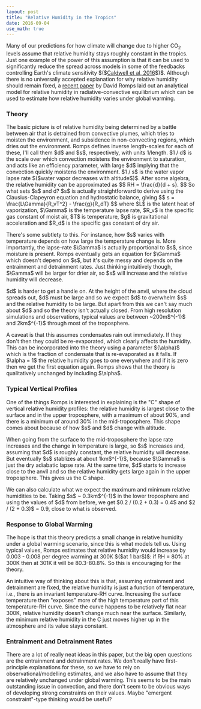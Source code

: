 ```yaml
---
layout: post
title: "Relative Humidity in the Tropics"
date: 2016-09-04
use_math: true
---
```


<p>Many of our predictions for how climate will change due to higher CO<sub>2</sub> levels assume that relative humidity stays roughly constant in the tropics. Just one example of the power of this assumption is that it can be used to significantly reduce the spread across models in some of the feedbacks controlling Earth's climate sensitivity $($<a href="http://journals.ametsoc.org/doi/abs/10.1175/JCLI-D-15-0352.1">Caldwell et al, 2016</a>$)$. Although there is no universally accepted explanation for why relative humidity should remain fixed, a <a href="http://romps.berkeley.edu/2013/lapse/13lapse.pdf">recent paper</a> by David Romps laid out an analytical model for relative humidity in radiative-convective equilibrium which can be used to estimate how relative humidity varies under global warming.</p>

<h3>Theory</h3>

<p>The basic picture is of relative humidity being determined by a battle between air that is detrained from convective plumes, which tries to moisten the environment, and subsidence in non-convecting regions, which dries out the environment. Romps defines inverse length-scales for each of these, I'll call them $d$ and $s$, respectively, with units 1/length. $1 / d$ is the scale over which convection moistens the environment to saturation, and acts like an efficiency parameter, with large $d$ implying that the convection quickly moistens the environment. $1 / s$ is the water vapor lapse rate $($water vapor decreases with altitude$)$. After some algebra, the relative humidity can be approximated as
$$
RH = \frac{d}{d + s}.
$$
So what sets $s$ and d? $s$ is actually straightforward to derive using the Clausius-Clapeyron equation and hydrostatic balance, giving
$$
s = \frac{L\Gamma}{R_vT^2} - \frac{g}{R_dT}
$$
where $L$ is the latent heat of vaporization, $\Gamma$ is the temperature lapse rate, $R_v$ is the specific gas constant of moist air, $T$ is temperature, $g$ is gravitational acceleration and $R_d$ is the specific gas constant of dry air.</p> 

<p>There's some subtlety to this. For instance, how $s$ varies with temperature depends on how large the temperature change is. More importantly, the lapse-rate $\Gamma$ is actually proportional to $s$, since moisture is present. Romps eventually gets an equation for $\Gamma$ which doesn't depend on $s$, but it's quite messy and depends on the entrainment and detrainment rates. Just thinking intuitively though, $\Gamma$ will be larger for drier air, so $s$ will increase and the relative humidity will decrease.</p>

<p>$d$ is harder to get a handle on. At the height of the anvil, where the cloud spreads out, $d$ must be large and so we expect $d$ to overwhelm $s$ and the relative humidity to be large. But apart from this we can't say much about $d$ and so the theory isn't actually closed. From high resolution simulations and observations, typical values are between ~200m$^{-1}$ and 2km$^{-1}$ through most of the troposphere.</p> 

<p>A caveat is that this assumes condensates rain out immediately. If they don't then they could be re-evaporated, which clearly affects the humidity. This can be incorporated into the theory using a parameter $(\alpha)$ which is the fraction of condensate that is re-evaporated as it falls. If $\alpha = 1$ the relative humidity goes to one everywhere and if it is zero then we get the first equation again. Romps shows that the theory is qualitatively unchanged by including $\alpha$.</p>

<h3>Typical Vertical Profiles</h3>

<p>One of the things Romps is interested in explaining is the "C" shape of vertical relative humidity profiles: the relative humidity is largest close to the surface and in the upper troposphere, with a maximum of about 90%, and there is a minimum of around 30% in the mid-troposphere. This shape comes about because of how $s$ and $d$ change with altitude.</p>

<p>When going from the surface to the mid-troposphere the lapse rate increases and the change in temperature is large, so $s$ increases and, assuming that $d$ is roughly constant, the relative humidity will decrease. But eventually $s$ stablizes at about 1km$^{-1}$, because $\Gamma$ is just the dry adiabatic lapse rate. At the same time, $d$ starts to increase close to the anvil and so the relative humidity gets large again in the upper troposphere. This gives us the C shape.</p>

<p>We can also calculate what we expect the maximum and minimum relative humidities to be. Taking $s$ ~ 0.3km$^{-1}$ in the lower troposphere and using the values of $d$ from before, we get $0.2 / (0.2 + 0.3)  = 0.4$ and $2 / (2 + 0.3)$ = 0.9, close to what is observed.</p>


<h3>Response to Global Warming</h3>

<p>The hope is that this theory predicts a small change in relative humidity under a global warming scenario, since this is what models tell us. Using typical values, Romps estimates that relative humidity would increase by 0.003 - 0.008 per degree warming at 300K $($at 1 bar$)$: if RH = 80% at 300K then at 301K it will be 80.3-80.8%. So this is encouraging for the theory.</p>

<p>An intuitive way of thinking about this is that, assuming entrainment and detrainment are fixed, the relative humidity is just a function of temperature, i.e., there is an invariant temperature-RH curve. Increasing the surface temperature then "exposes" more of the high temperature part of this temperature-RH curve. Since the curve happens to be relatively flat near 300K, relative humidity doesn't change much near the surface. Similarly, the minimum relative humidity in the C just moves higher up in the atmosphere and its value stays constant.</p> 


<h3>Entrainment and Detrainment Rates</h3>

<p>There are a lot of really neat ideas in this paper, but the big open questions are the entrainment and detrainment rates. We don't really have first-principle explanations for these, so we have to rely on observational/modelling estimates, and we also have to assume that they are relatively unchanged under global warming. This seems to be the main outstanding issue in convection, and there don't seem to be obvious ways of developing strong constraints on their values. Maybe "emergent constraint"-type thinking would be useful?</p>












